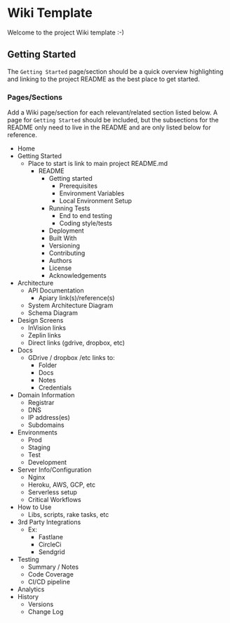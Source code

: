 # Wiki Template

Welcome to the project Wiki template :-)

## Getting Started

The `Getting Started` page/section should be a quick overview highlighting and linking to the project README as the best place to get started.

### Pages/Sections

Add a Wiki page/section for each relevant/related section listed below. A page for `Getting Started` should be included, but the subsections for the README only need to live in the README and are only listed below for reference.

- Home
- Getting Started
  - Place to start is link to main project README.md
    - README
      - Getting started
        - Prerequisites
        - Environment Variables
        - Local Environment Setup
      - Running Tests
        - End to end testing
        - Coding style/tests
      - Deployment
      - Built With
      - Versioning
      - Contributing
      - Authors
      - License
      - Acknowledgements
- Architecture
  - API Documentation
    - Apiary link(s)/reference(s)
  - System Architecture Diagram
  - Schema Diagram
- Design Screens
  - InVision links
  - Zeplin links
  - Direct links (gdrive, dropbox, etc)
- Docs
  - GDrive / dropbox /etc links to:
    - Folder
    - Docs
    - Notes
    - Credentials
- Domain Information
  - Registrar
  - DNS
  - IP address(es)
  - Subdomains
- Environments
  - Prod
  - Staging
  - Test
  - Development
- Server Info/Configuration
  - Nginx
  - Heroku, AWS, GCP, etc
  - Serverless setup
  - Critical Workflows
- How to Use
  - Libs, scripts, rake tasks, etc
- 3rd Party Integrations
  - Ex:
    - Fastlane
    - CircleCi
    - Sendgrid
- Testing
  - Summary / Notes
  - Code Coverage
  - CI/CD pipeline
- Analytics
- History
  - Versions
  - Change Log
